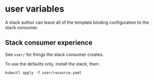 # user variables

A stack author can leave all of the template binding configuration to
the stack consumer.

## Stack consumer experience

See `user/` for things the stack consumer creates.

To use the defaults only, install the stack, then:

```
kubectl apply -f user/resource.yaml
```

